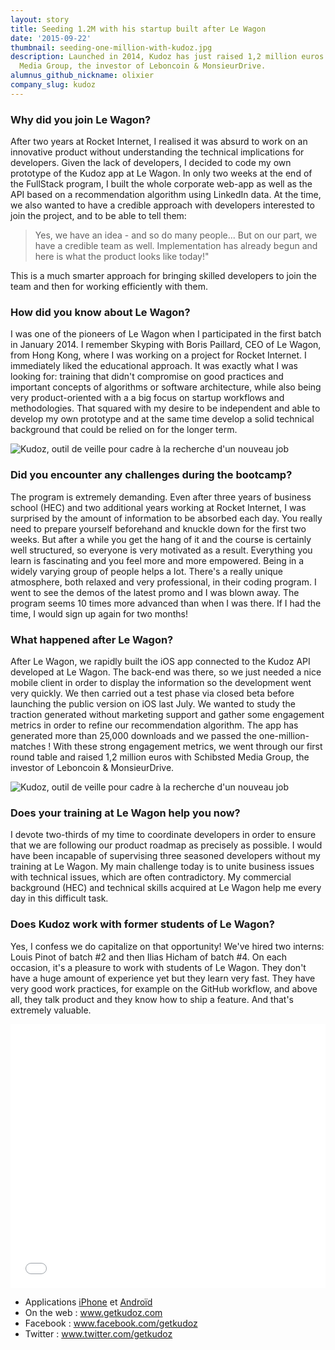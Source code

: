 ```yaml
---
layout: story
title: Seeding 1.2M with his startup built after Le Wagon
date: '2015-09-22'
thumbnail: seeding-one-million-with-kudoz.jpg
description: Launched in 2014, Kudoz has just raised 1,2 million euros with Schibsted
  Media Group, the investor of Leboncoin & MonsieurDrive.
alumnus_github_nickname: olixier
company_slug: kudoz
---
```


### Why did you join Le Wagon?

After two years at Rocket Internet, I realised it was absurd to work on an innovative product without understanding the technical implications for developers. Given the lack of developers, I decided to code my own prototype of the Kudoz app at Le Wagon. In only two weeks at the end of the FullStack program, I built the whole corporate web-app as well as the API based on a recommendation algorithm using LinkedIn data. At the time, we also wanted to have a credible approach with developers interested to join the project, and to be able to tell them:

> Yes, we have an idea - and so do many people... But on our part, we have a credible team as well. Implementation has already begun and here is what the product looks like today!"

This is a much smarter approach for bringing skilled developers to join the team and then for working efficiently with them.

### How did you know about Le Wagon?

I was one of the pioneers of Le Wagon when I participated in the first batch in January 2014. I remember Skyping with Boris Paillard, CEO of Le Wagon, from Hong Kong, where I was working on a project for Rocket Internet. I immediately liked the educational approach. It was exactly what I was looking for: training that didn't compromise on good practices and important concepts of algorithms or software architecture, while also being very product-oriented with a a big focus on startup workflows and methodologies. That squared with my desire to be independent and able to develop my own prototype and at the same time develop a solid technical background that could be relied on for the longer term.

<p><img src="https://raw.githubusercontent.com/lewagon/www-images/master/testimonials/olixier/1.jpg" alt="Kudoz, outil de veille pour cadre à la recherche d'un nouveau job"></p>

### Did you encounter any challenges during the bootcamp?

The program is extremely demanding. Even after three years of business school (HEC) and two additional years working at Rocket Internet, I was surprised by the amount of information to be absorbed each day. You really need to prepare yourself beforehand and knuckle down for the first two weeks. But after a while you get the hang of it and the course is certainly well structured, so everyone is very motivated as a result. Everything you learn is fascinating and you feel more and more empowered. Being in a widely varying group of people helps a lot. There's a really unique atmosphere, both relaxed and very professional, in their coding program. I went to see the demos of the latest promo and I was blown away. The program seems 10 times more advanced than when I was there. If I had the time, I would sign up again for two months!

### What happened after Le Wagon?

After Le Wagon, we rapidly built the iOS app connected to the Kudoz API developed at Le Wagon. The back-end was there, so we just needed a nice mobile client in order to display the information so the development went very quickly. We then carried out a test phase via closed beta before launching the public version on iOS last July. We wanted to study the traction generated without marketing support and gather some engagement metrics in order to refine our recommendation algorithm. The app has generated more than 25,000 downloads and we passed the one-million-matches ! With these strong engagement metrics, we went through our first round table and raised 1,2 million euros with Schibsted Media Group, the investor of Leboncoin & MonsieurDrive.

<p><img src="https://raw.githubusercontent.com/lewagon/www-images/master/testimonials/olixier/2.jpg" alt="Kudoz, outil de veille pour cadre à la recherche d'un nouveau job"></p>

### Does your training at Le Wagon help you now?

I devote two-thirds of my time to coordinate developers in order to ensure that we are following our product roadmap as precisely as possible. I would have been incapable of supervising three seasoned developers without my training at Le Wagon. My main challenge today is to unite business issues with technical issues, which are often contradictory. My commercial background (HEC) and technical skills acquired at Le Wagon help me every day in this difficult task.

### Does Kudoz work with former students of Le Wagon?

Yes, I confess we do capitalize on that opportunity! We've hired two interns: Louis Pinot of batch #2 and then Ilias Hicham of batch #4. On each occasion, it's a pleasure to work with students of Le Wagon. They don't have a huge amount of experience yet but they learn very fast. They have very good work practices, for example on the GitHub workflow, and above all, they talk product and they know how to ship a feature. And that's extremely valuable.

<div class="video-wrapper"><iframe src="//player.vimeo.com/video/101933154" width="100%" height="422" frameborder="0" webkitallowfullscreen mozallowfullscreen allowfullscreen></iframe></div>

<ul>
  <li>Applications <a href="https://itunes.apple.com/fr/app/kudoz-swipez-le-job-vos-reves./id897507108?mt=8" target="_blank">iPhone</a> et <a href="https://play.google.com/store/apps/details?id=com.kudoz.kudoz" target="_blank">Androïd</a></li>
  <li>On the web : <a href="http://www.getkudoz.com/" target="_blank">www.getkudoz.com</a></li>
  <li>Facebook : <a href="https://www.facebook.com/getkudoz" target="_blank">www.facebook.com/getkudoz</a></li>
  <li>Twitter : <a href="https://twitter.com/GetKudoz" target="_blank">www.twitter.com/getkudoz</a></li>
</ul>
